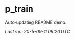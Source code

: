 # p_train

Auto-updating README demo.

<!--START_SECTION:status-->
_Last run: 2025-09-11 09:20 UTC_
<!--END_SECTION:status-->

























































































































































































































































































































































































































































































































